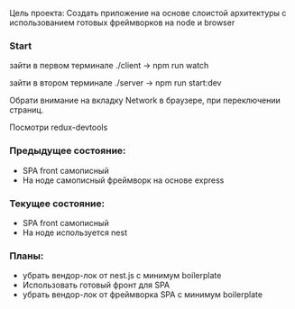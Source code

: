 Цель проекта: Создать приложение на основе слоистой архитектуры с использованием готовых фреймворков на node и browser

### Start
зайти в первом терминале ./client -> npm run watch

зайти в втором терминале ./server -> npm run start:dev

Обрати внимание на вкладку Network в браузере, при переключении страниц. 

Посмотри redux-devtools

### Предыдущее состояние:
- SPA front самописный
- На ноде самописный фреймворк на основе express

### Текущее состояние:
- SPA front самописный
- На ноде используется nest

### Планы:
- убрать вендор-лок от nest.js с минимум boilerplate
- Использовать готовый фронт для SPA
- убрать вендор-лок от фреймворка SPA с минимум boilerplate